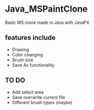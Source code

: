 # Java_MSPaintClone

Basic MS clone made in Java with JavaFX

## features include

- Drawing
- Color changing
- Brush size
- Save As functionality

## TO DO
- Add select area
- Save overwrite current file
- Different brush types (maybe)
